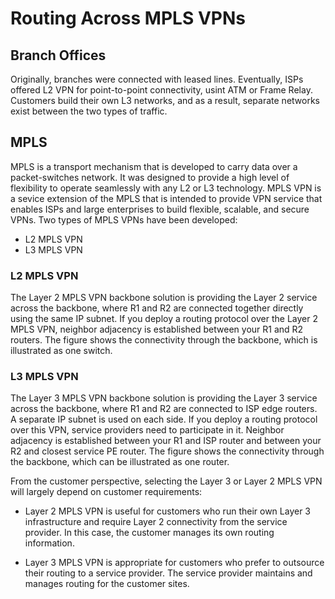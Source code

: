 # Routing Across MPLS VPNs

## Branch Offices

Originally, branches were connected with leased lines. Eventually, ISPs offered L2 VPN for point-to-point connectivity, usint ATM or Frame Relay. Customers build their own L3 networks, and as a result, separate networks exist between the two types of traffic.

## MPLS

MPLS is a transport mechanism that is developed to carry data over a packet-switches network. It was designed to provide a high level of flexibility to operate seamlessly with any L2 or L3 technology. MPLS VPN is a sevice extension of the MPLS that is intended to provide VPN service that enables ISPs and large enterprises to build flexible, scalable, and secure VPNs. Two types of MPLS VPNs have been developed: 

* L2 MPLS VPN
* L3 MPLS VPN

### L2 MPLS VPN

The Layer 2 MPLS VPN backbone solution is providing the Layer 2 service across the backbone, where R1 and R2 are connected together directly using the same IP subnet. If you deploy a routing protocol over the Layer 2 MPLS VPN, neighbor adjacency is established between your R1 and R2 routers. The figure shows the connectivity through the backbone, which is illustrated as one switch.

### L3 MPLS VPN

The Layer 3 MPLS VPN backbone solution is providing the Layer 3 service across the backbone, where R1 and R2 are connected to ISP edge routers. A separate IP subnet is used on each side. If you deploy a routing protocol over this VPN, service providers need to participate in it. Neighbor adjacency is established between your R1 and ISP router and between your R2 and closest service PE router. The figure shows the connectivity through the backbone, which can be illustrated as one router.

From the customer perspective, selecting the Layer 3 or Layer 2 MPLS VPN will largely depend on customer requirements:

* Layer 2 MPLS VPN is useful for customers who run their own Layer 3 infrastructure and require Layer 2 connectivity from the service provider. In this case, the customer manages its own routing information.

* Layer 3 MPLS VPN is appropriate for customers who prefer to outsource their routing to a service provider. The service provider maintains and manages routing for the customer sites.
